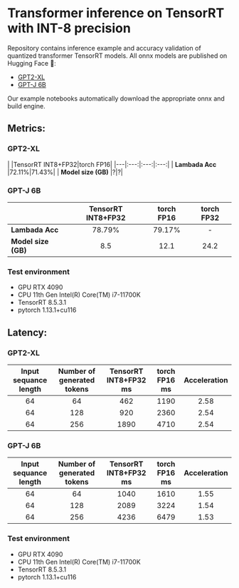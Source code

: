 # Transformer inference on TensorRT with INT-8 precision

Repository contains inference example and accuracy validation of quantized transformer TensorRT models.
All onnx models are published on Hugging Face :hugs::
* [GPT2-XL](https://huggingface.co/ENOT-AutoDL/gpt2-tensorrt)
* [GPT-J 6B](https://huggingface.co/ENOT-AutoDL/gpt-j-6B-tensorrt-int8)

Our example notebooks automatically download the appropriate onnx and build engine.

## Metrics:

### GPT2-XL

|   |TensorRT INT8+FP32|torch FP16|
|---|:---:|:---:|:---:|
| **Lambada Acc** |72.11%|71.43%|
| **Model size (GB)** |?|?|

### GPT-J 6B

|   |TensorRT INT8+FP32|torch FP16|torch FP32|
|---|:---:|:---:|:---:|
| **Lambada Acc** |78.79%|79.17%|-|
| **Model size (GB)**  |8.5|12.1|24.2|

### Test environment

* GPU RTX 4090
* CPU 11th Gen Intel(R) Core(TM) i7-11700K
* TensorRT 8.5.3.1
* pytorch 1.13.1+cu116

## Latency:

### GPT2-XL

|Input sequance length|Number of generated tokens|TensorRT INT8+FP32 ms|torch FP16 ms|Acceleration|
|:---:|:---:|:---:|:---:|:---:|
|64|64|462|1190|2.58|
|64|128|920|2360|2.54|
|64|256|1890|4710|2.54|

### GPT-J 6B

|Input sequance length|Number of generated tokens|TensorRT INT8+FP32 ms|torch FP16 ms|Acceleration|
|:---:|:---:|:---:|:---:|:---:|
|64|64|1040|1610|1.55|
|64|128|2089|3224|1.54|
|64|256|4236|6479|1.53|

### Test environment

* GPU RTX 4090
* CPU 11th Gen Intel(R) Core(TM) i7-11700K
* TensorRT 8.5.3.1
* pytorch 1.13.1+cu116
